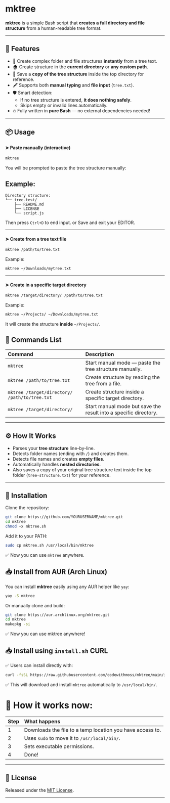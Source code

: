 # mktree

**mktree** is a simple Bash script that **creates a full directory and file structure** from a human-readable tree format.

---

## 🚀 Features

- 📂 Create complex folder and file structures **instantly** from a tree text.
- 🏠 Create structure in the **current directory** or **any custom path**.
- 📄 Save a **copy of the tree structure** inside the top directory for reference.
- 🖋️ Supports both **manual typing** and **file input** (`tree.txt`).
- 🛡️ Smart detection: 
  - If no tree structure is entered, **it does nothing safely**.
  - Skips empty or invalid lines automatically.
- 🔥 Fully written in **pure Bash** — no external dependencies needed!

---

## 📦 Usage

#### ➤ Paste manually (interactive)


```bash
mktree
```

You will be prompted to paste the tree structure manually:

## Example: 

```tree
Directory structure:
└── tree-test/
    ├── README.md
    ├── LICENSE
    └── script.js
```

Then press `Ctrl+D` to end input.
or Save and exit your EDITOR.

---

#### ➤ Create from a tree text file

```bash
mktree /path/to/tree.txt
```

Example:

```bash
mktree ~/Downloads/mytree.txt
```

---

#### ➤ Create in a specific target directory

```bash
mktree /target/directory/ /path/to/tree.txt
```

Example:

```bash
mktree ~/Projects/ ~/Downloads/mytree.txt
```

It will create the structure **inside** `~/Projects/`.


## 🧩 Commands List

| Command | Description |
|:---|:---|
| `mktree` | Start manual mode — paste the tree structure manually. |
| `mktree /path/to/tree.txt` | Create structure by reading the tree from a file. |
| `mktree /target/directory/ /path/to/tree.txt` | Create structure inside a specific target directory. |
| `mktree /target/directory/` | Start manual mode but save the result into a specific directory. |


---

## ⚙️ How It Works

- Parses your **tree structure** line-by-line.
- Detects folder names (ending with `/`) and creates them.
- Detects file names and creates **empty files**.
- Automatically handles **nested directories**.
- Also saves a copy of your original tree structure text inside the top folder (`tree-structure.txt`) for your reference.

---

## 🧰 Installation

Clone the repository:

```bash
git clone https://github.com/YOURUSERNAME/mktree.git
cd mktree
chmod +x mktree.sh
```

Add it to your PATH:

```bash
sudo cp mktree.sh /usr/local/bin/mktree
```

✅ Now you can use `mktree` anywhere.


## 📥 Install from AUR (Arch Linux)

You can install **mktree** easily using any AUR helper like `yay`:

```bash
yay -S mktree
```

Or manually clone and build:

```bash
git clone https://aur.archlinux.org/mktree.git
cd mktree
makepkg -si
```
✅ Now you can use mktree anywhere!

## 📥 Install using `install.sh` CURL

✅ Users can install directly with:

```bash
curl -fsSL https://raw.githubusercontent.com/codewithmoss/mktree/main/install.sh | bash
```

✅ This will download and install `mktree` automatically to `/usr/local/bin/`.


# 📜 **How it works now:**

| Step | What happens |
|:---|:---|
| 1 | Downloads the file to a temp location you have access to. |
| 2 | Uses `sudo` to move it to `/usr/local/bin/`. |
| 3 | Sets executable permissions. |
| 4 | Done! |


---

## 🪪 License

Released under the [MIT License](LICENSE).

---

